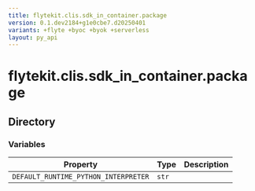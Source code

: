 ```yaml
---
title: flytekit.clis.sdk_in_container.package
version: 0.1.dev2184+g1e0cbe7.d20250401
variants: +flyte +byoc +byok +serverless
layout: py_api
---
```


# flytekit.clis.sdk_in_container.package

## Directory

### Variables

| Property | Type | Description |
|-|-|-|
| `DEFAULT_RUNTIME_PYTHON_INTERPRETER` | `str` |  |

